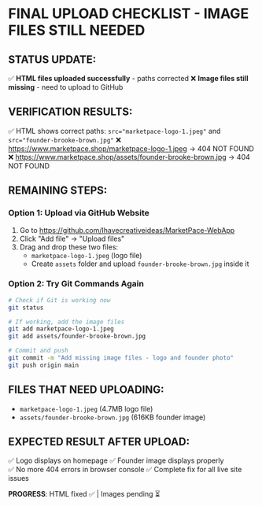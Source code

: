 # FINAL UPLOAD CHECKLIST - IMAGE FILES STILL NEEDED

## STATUS UPDATE:
✅ **HTML files uploaded successfully** - paths corrected
❌ **Image files still missing** - need to upload to GitHub

## VERIFICATION RESULTS:
✅ HTML shows correct paths: `src="marketpace-logo-1.jpeg"` and `src="founder-brooke-brown.jpg"`
❌ https://www.marketpace.shop/marketpace-logo-1.jpeg → 404 NOT FOUND
❌ https://www.marketpace.shop/assets/founder-brooke-brown.jpg → 404 NOT FOUND

## REMAINING STEPS:

### Option 1: Upload via GitHub Website
1. Go to https://github.com/Ihavecreativeideas/MarketPace-WebApp
2. Click "Add file" → "Upload files"
3. Drag and drop these two files:
   - `marketpace-logo-1.jpeg` (logo file)
   - Create `assets` folder and upload `founder-brooke-brown.jpg` inside it

### Option 2: Try Git Commands Again
```bash
# Check if Git is working now
git status

# If working, add the image files
git add marketpace-logo-1.jpeg
git add assets/founder-brooke-brown.jpg

# Commit and push
git commit -m "Add missing image files - logo and founder photo"
git push origin main
```

## FILES THAT NEED UPLOADING:
- `marketpace-logo-1.jpeg` (4.7MB logo file)
- `assets/founder-brooke-brown.jpg` (616KB founder image)

## EXPECTED RESULT AFTER UPLOAD:
✅ Logo displays on homepage
✅ Founder image displays properly  
✅ No more 404 errors in browser console
✅ Complete fix for all live site issues

**PROGRESS**: HTML fixed ✅ | Images pending ⏳